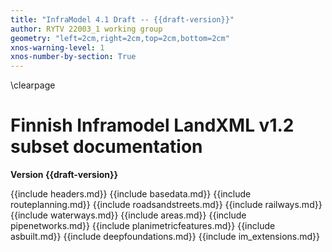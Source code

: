 ```yaml
---
title: "InfraModel 4.1 Draft -- {{draft-version}}"
author: RYTV 22003_1 working group
geometry: "left=2cm,right=2cm,top=2cm,bottom=2cm"
xnos-warning-level: 1
xnos-number-by-section: True
---
```

\clearpage

# Finnish Inframodel LandXML v1.2 subset documentation
**Version {{draft-version}}**

{{include headers.md}}
{{include basedata.md}}
{{include routeplanning.md}}
{{include roadsandstreets.md}}
{{include railways.md}}
{{include waterways.md}}
{{include areas.md}}
{{include pipenetworks.md}}
{{include planimetricfeatures.md}}
{{include asbuilt.md}}
{{include deepfoundations.md}}
{{include im_extensions.md}}
